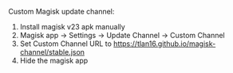 Custom Magisk update channel:

1. Install magisk v23 apk manually
2. Magisk app -> Settings -> Update Channel -> Custom Channel
3. Set Custom Channel URL to https://tlan16.github.io/magisk-channel/stable.json
4. Hide the magisk app
